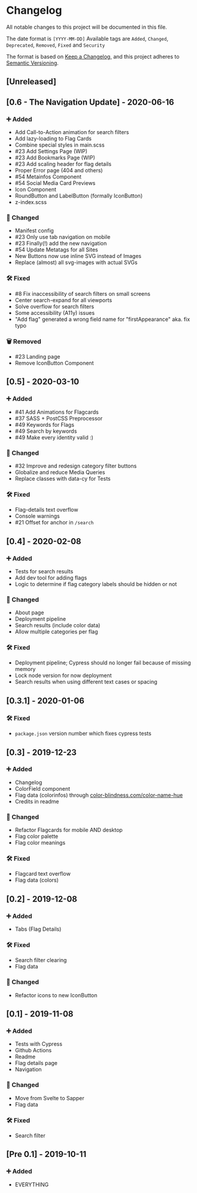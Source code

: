 # Changelog

All notable changes to this project will be documented in this file.

The date format is `[YYYY-MM-DD]`
Available tags are `Added`, `Changed`, `Deprecated`, `Removed`, `Fixed` and `Security`

The format is based on [Keep a Changelog](https://keepachangelog.com/en/1.0.0/),
and this project adheres to [Semantic Versioning](https://semver.org/spec/v2.0.0.html).

## [Unreleased]

## [0.6 - The Navigation Update] - 2020-06-16

### ➕ Added

- Add Call-to-Action animation for search filters
- Add lazy-loading to Flag Cards
- Combine special styles in main.scss
- #23 Add Settings Page (WIP)
- #23 Add Bookmarks Page (WIP)
- #23 Add scaling header for flag details
- Proper Error page (404 and others)
- #54 Metainfos Component
- #54 Social Media Card Previews
- Icon Component
- RoundButton and LabelButton (formally IconButton)
- z-index.scss

### 🔄 Changed

- Manifest config
- #23 Only use tab navigation on mobile
- #23 Finally(!) add the new navigation
- #54 Update Metatags for all Sites
- New Buttons now use inline SVG instead of Images
- Replace (almost) all svg-images with actual SVGs

### 🛠️ Fixed

- #8 Fix  inaccessibility of search filters on small screens
- Center search-expand for all viewports
- Solve overflow for search filters
- Some accessibility (A11y) issues
- "Add flag" generated a wrong field name for "firstAppearance" aka. fix typo

### 🗑️ Removed

- #23 Landing page
- Remove IconButton Component

## [0.5] - 2020-03-10

### ➕ Added

- #41 Add Animations for Flagcards
- #37 SASS + PostCSS Preprocessor
- #49 Keywords for Flags
- #49 Search by keywords
- #49 Make every identity valid :)

### 🔄 Changed

- #32 Improve and redesign category filter buttons
- Globalize and reduce Media Queries
- Replace classes with data-cy for Tests

### 🛠️ Fixed

- Flag-details text overflow
- Console warnings
- #21 Offset for anchor in `/search`

## [0.4] - 2020-02-08

### ➕ Added

- Tests for search results
- Add dev tool for adding flags
- Logic to determine if flag category labels should be hidden or not

### 🔄 Changed

- About page
- Deployment pipeline
- Search results (include color data)
- Allow multiple categories per flag

### 🛠️ Fixed

- Deployment pipeline; Cypress should no longer fail because of missing memory
- Lock node version for now deployment
- Search results when using different text cases or spacing

## [0.3.1] - 2020-01-06

### 🛠️ Fixed

- `package.json` version number which fixes cypress tests

## [0.3] - 2019-12-23

### ➕ Added

- Changelog
- ColorField component
- Flag data (colorinfos) through [color-blindness.com/color-name-hue](https://www.color-blindness.com/color-name-hue/)
- Credits in readme

### 🔄 Changed

- Refactor Flagcards for mobile AND desktop
- Flag color palette
- Flag color meanings

### 🛠️ Fixed

- Flagcard text overflow
- Flag data (colors)

## [0.2] - 2019-12-08

### ➕ Added

- Tabs (Flag Details)

### 🛠️ Fixed

- Search filter clearing
- Flag data

### 🔄 Changed

- Refactor icons to new IconButton

## [0.1] - 2019-11-08

### ➕ Added

- Tests with Cypress
- Github Actions
- Readme
- Flag details page
- Navigation

### 🔄 Changed

- Move from Svelte to Sapper
- Flag data

### 🛠️ Fixed

- Search filter

## [Pre 0.1] - 2019-10-11

### ➕ Added

- EVERYTHING
